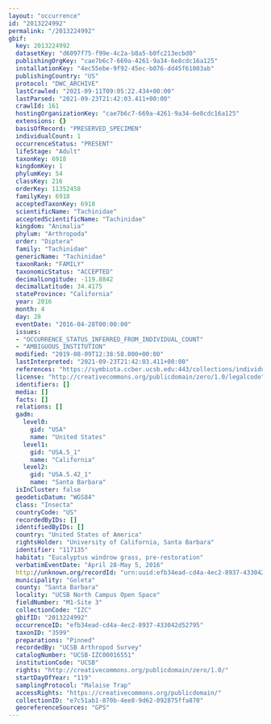 ```yaml
---
layout: "occurrence"
id: "2013224992"
permalink: "/2013224992"
gbif:
  key: 2013224992
  datasetKey: "d6097f75-f99e-4c2a-b8a5-b0fc213ecbd0"
  publishingOrgKey: "cae7b6c7-669a-4261-9a34-6e8cdc16a125"
  installationKey: "4ec55ebe-9f92-45ec-b076-dd45f61003ab"
  publishingCountry: "US"
  protocol: "DWC_ARCHIVE"
  lastCrawled: "2021-09-11T09:05:22.434+00:00"
  lastParsed: "2021-09-23T21:42:03.411+00:00"
  crawlId: 161
  hostingOrganizationKey: "cae7b6c7-669a-4261-9a34-6e8cdc16a125"
  extensions: {}
  basisOfRecord: "PRESERVED_SPECIMEN"
  individualCount: 1
  occurrenceStatus: "PRESENT"
  lifeStage: "Adult"
  taxonKey: 6918
  kingdomKey: 1
  phylumKey: 54
  classKey: 216
  orderKey: 11352458
  familyKey: 6918
  acceptedTaxonKey: 6918
  scientificName: "Tachinidae"
  acceptedScientificName: "Tachinidae"
  kingdom: "Animalia"
  phylum: "Arthropoda"
  order: "Diptera"
  family: "Tachinidae"
  genericName: "Tachinidae"
  taxonRank: "FAMILY"
  taxonomicStatus: "ACCEPTED"
  decimalLongitude: -119.8842
  decimalLatitude: 34.4175
  stateProvince: "California"
  year: 2016
  month: 4
  day: 28
  eventDate: "2016-04-28T00:00:00"
  issues:
  - "OCCURRENCE_STATUS_INFERRED_FROM_INDIVIDUAL_COUNT"
  - "AMBIGUOUS_INSTITUTION"
  modified: "2019-08-09T12:38:58.000+00:00"
  lastInterpreted: "2021-09-23T21:42:03.411+00:00"
  references: "https://symbiota.ccber.ucsb.edu:443/collections/individual/index.php?occid=117135"
  license: "http://creativecommons.org/publicdomain/zero/1.0/legalcode"
  identifiers: []
  media: []
  facts: []
  relations: []
  gadm:
    level0:
      gid: "USA"
      name: "United States"
    level1:
      gid: "USA.5_1"
      name: "California"
    level2:
      gid: "USA.5.42_1"
      name: "Santa Barbara"
  isInCluster: false
  geodeticDatum: "WGS84"
  class: "Insecta"
  countryCode: "US"
  recordedByIDs: []
  identifiedByIDs: []
  country: "United States of America"
  rightsHolder: "University of California, Santa Barbara"
  identifier: "117135"
  habitat: "Eucalyptus windrow grass, pre-restoration"
  verbatimEventDate: "April 28-May 5, 2016"
  http://unknown.org/recordId: "urn:uuid:efb34ead-cd4a-4ec2-8937-433042d52795"
  municipality: "Goleta"
  county: "Santa Barbara"
  locality: "UCSB North Campus Open Space"
  fieldNumber: "M1-Site 3"
  collectionCode: "IZC"
  gbifID: "2013224992"
  occurrenceID: "efb34ead-cd4a-4ec2-8937-433042d52795"
  taxonID: "3599"
  preparations: "Pinned"
  recordedBy: "UCSB Arthropod Survey"
  catalogNumber: "UCSB-IZC00016551"
  institutionCode: "UCSB"
  rights: "http://creativecommons.org/publicdomain/zero/1.0/"
  startDayOfYear: "119"
  samplingProtocol: "Malaise Trap"
  accessRights: "https://creativecommons.org/publicdomain/"
  collectionID: "e7c51ab1-870b-4ee8-9d62-092875ffa870"
  georeferenceSources: "GPS"
---
```

